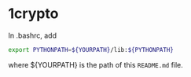# 1crypto

In .bashrc, add 

```bash
export PYTHONPATH=${YOURPATH}/lib:${PYTHONPATH}
```

where ${YOURPATH} is the path of this `README.md` file.